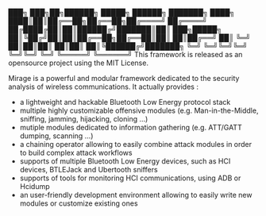 
███╗   ███╗██╗██████╗  █████╗  ██████╗ ███████╗
████╗ ████║██║██╔══██╗██╔══██╗██╔════╝ ██╔════╝
██╔████╔██║██║██████╔╝███████║██║  ███╗█████╗
██║╚██╔╝██║██║██╔══██╗██╔══██║██║   ██║██╔══╝
██║ ╚═╝ ██║██║██║  ██║██║  ██║╚██████╔╝███████╗
╚═╝     ╚═╝╚═╝╚═╝  ╚═╝╚═╝  ╚═╝ ╚═════╝ ╚══════╝
This framework is released as an opensource project using the MIT License.

Mirage is a powerful and modular framework dedicated to the security analysis of wireless communications. It actually provides :

 * a lightweight and hackable Bluetooth Low Energy protocol stack
 * multiple highly customizable offensive modules (e.g. Man-in-the-Middle, sniffing, jamming, hijacking, cloning …)
 * mutiple modules dedicated to information gathering (e.g. ATT/GATT dumping, scanning …)
 * a chaining operator allowing to easily combine attack modules in order to build complex attack workflows
 * supports of multiple Bluetooth Low Energy devices, such as HCI devices, BTLEJack and Ubertooth sniffers
 * supports of tools for monitoring HCI communications, using ADB or Hcidump
 * an user-friendly development environment allowing to easily write new modules or customize existing ones




